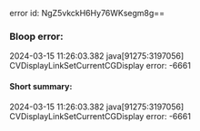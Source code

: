 error id: NgZ5vkckH6Hy76WKsegm8g==
### Bloop error:

2024-03-15 11:26:03.382 java[91275:3197056] CVDisplayLinkSetCurrentCGDisplay error: -6661
#### Short summary: 

2024-03-15 11:26:03.382 java[91275:3197056] CVDisplayLinkSetCurrentCGDisplay error: -6661